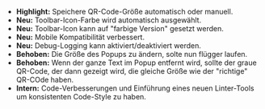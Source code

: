 * **Highlight:** Speichere QR-Code-Größe automatisch oder manuell.
* **Neu:** Toolbar-Icon-Farbe wird automatisch ausgewählt.
* **Neu:** Toolbar-Icon kann auf "farbige Version" gesetzt werden.
* **Neu:** Mobile Kompatibilität verbessert.
* **Neu:** Debug-Logging kann aktiviert/deaktiviert werden.
* **Behoben:** Die Größe des Popups zu ändern, solte nun flügger laufen.
* **Behoben:** Wenn der ganze Text im Popup entfernt wird, sollte der graue QR-Code, der dann gezeigt wird, die gleiche Größe wie der "richtige" QR-COde haben.
* **Intern:** Code-Verbesserungen und Einführung eines neuen Linter-Tools um konsistenten Code-Style zu haben.

